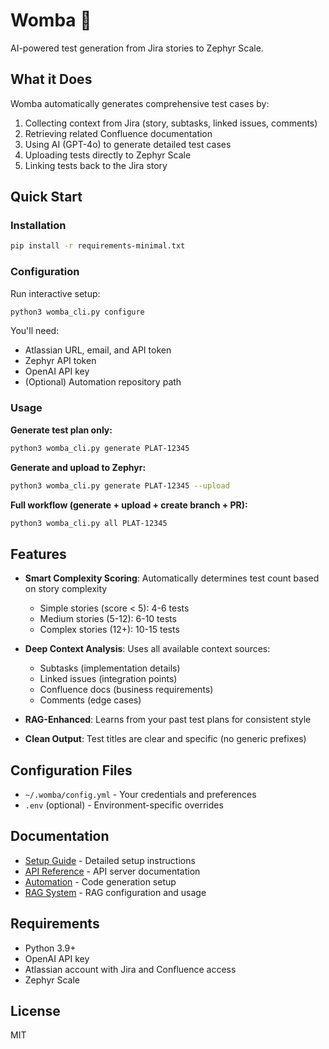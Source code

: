 # Womba 🧪

AI-powered test generation from Jira stories to Zephyr Scale.

## What it Does

Womba automatically generates comprehensive test cases by:
1. Collecting context from Jira (story, subtasks, linked issues, comments)
2. Retrieving related Confluence documentation
3. Using AI (GPT-4o) to generate detailed test cases
4. Uploading tests directly to Zephyr Scale
5. Linking tests back to the Jira story

## Quick Start

### Installation

```bash
pip install -r requirements-minimal.txt
```

### Configuration

Run interactive setup:

```bash
python3 womba_cli.py configure
```

You'll need:
- Atlassian URL, email, and API token
- Zephyr API token
- OpenAI API key
- (Optional) Automation repository path

### Usage

**Generate test plan only:**
```bash
python3 womba_cli.py generate PLAT-12345
```

**Generate and upload to Zephyr:**
```bash
python3 womba_cli.py generate PLAT-12345 --upload
```

**Full workflow (generate + upload + create branch + PR):**
```bash
python3 womba_cli.py all PLAT-12345
```

## Features

- **Smart Complexity Scoring**: Automatically determines test count based on story complexity
  - Simple stories (score < 5): 4-6 tests
  - Medium stories (5-12): 6-10 tests  
  - Complex stories (12+): 10-15 tests

- **Deep Context Analysis**: Uses all available context sources:
  - Subtasks (implementation details)
  - Linked issues (integration points)
  - Confluence docs (business requirements)
  - Comments (edge cases)

- **RAG-Enhanced**: Learns from your past test plans for consistent style

- **Clean Output**: Test titles are clear and specific (no generic prefixes)

## Configuration Files

- `~/.womba/config.yml` - Your credentials and preferences
- `.env` (optional) - Environment-specific overrides

## Documentation

- [Setup Guide](docs/SETUP.md) - Detailed setup instructions
- [API Reference](docs/API.md) - API server documentation
- [Automation](docs/AUTOMATION.md) - Code generation setup
- [RAG System](docs/RAG.md) - RAG configuration and usage

## Requirements

- Python 3.9+
- OpenAI API key
- Atlassian account with Jira and Confluence access
- Zephyr Scale

## License

MIT
